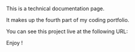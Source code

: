 This is a technical documentation page.

It makes up the fourth part of my coding portfolio.

You can see this project live at the following URL:



Enjoy !

